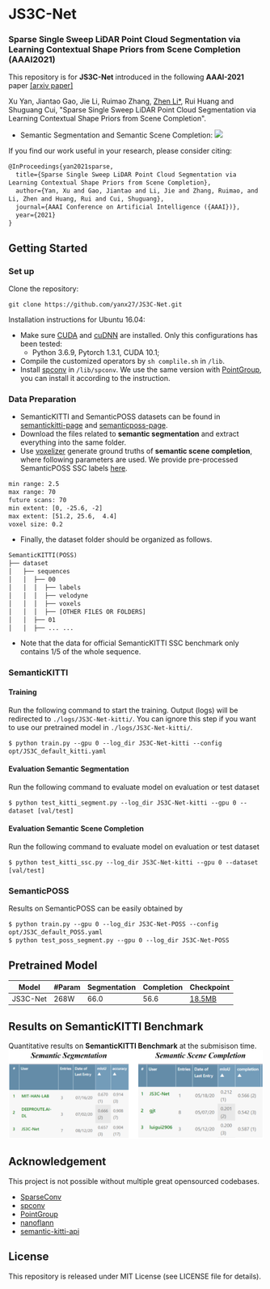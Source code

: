 # JS3C-Net
### Sparse Single Sweep LiDAR Point Cloud Segmentation via Learning Contextual Shape Priors from Scene Completion (AAAI2021)
 
This repository is for **JS3C-Net** introduced in the following **AAAI-2021** paper [[arxiv paper]](https://arxiv.org/abs/2012.03762)

Xu Yan, Jiantao Gao, Jie Li, Ruimao Zhang, [Zhen Li*](https://mypage.cuhk.edu.cn/academics/lizhen/), Rui Huang and Shuguang Cui, "Sparse Single Sweep LiDAR Point Cloud Segmentation via Learning Contextual Shape Priors from Scene Completion".

* Semantic Segmentation and Semantic Scene Completion:
![](figure/results.gif)

If you find our work useful in your research, please consider citing:
```
@InProceedings{yan2021sparse,
  title={Sparse Single Sweep LiDAR Point Cloud Segmentation via Learning Contextual Shape Priors from Scene Completion},
  author={Yan, Xu and Gao, Jiantao and Li, Jie and Zhang, Ruimao, and Li, Zhen and Huang, Rui and Cui, Shuguang},
  journal={AAAI Conference on Artificial Intelligence ({AAAI})},
  year={2021}
}
```

## Getting Started

### Set up
Clone the repository:
```
git clone https://github.com/yanx27/JS3C-Net.git
```

Installation instructions for Ubuntu 16.04:
     
* Make sure <a href="https://docs.nvidia.com/cuda/cuda-installation-guide-linux/index.html">CUDA</a>  and <a href="https://docs.nvidia.com/deeplearning/sdk/cudnn-install/index.html">cuDNN</a> are installed. Only this configurations has been tested: 
     - Python 3.6.9, Pytorch 1.3.1, CUDA 10.1;
* Compile the customized operators by `sh complile.sh` in `/lib`. 
* Install [spconv](https://github.com/traveller59/spconv)  in `/lib/spconv`. We use the same version with [PointGroup](https://github.com/Jia-Research-Lab/PointGroup), you can install it according to the instruction.

### Data Preparation
* SemanticKITTI and SemanticPOSS datasets can be found in [semantickitti-page](http://semantic-kitti.org/dataset.html#download) and [semanticposs-page](http://www.poss.pku.edu.cn/semanticposs.html). 
* Download the files related to **semantic segmentation** and extract everything into the same folder. 
* Use [voxelizer](https://github.com/jbehley/voxelizer) generate ground truths of **semantic scene completion**, where following parameters are used. We provide pre-processed SemanticPOSS SSC labels [here](https://drive.google.com/file/d/1O2Tg-r5egVPLNboRwd321sobJvgmFUvI/view?usp=sharing).
```angular2
min range: 2.5
max range: 70
future scans: 70
min extent: [0, -25.6, -2]
max extent: [51.2, 25.6,  4.4]
voxel size: 0.2
```

* Finally, the dataset folder should be organized as follows.
```angular2
SemanticKITTI(POSS)
├── dataset
│   ├── sequences
│   │  ├── 00
│   │  │  ├── labels
│   │  │  ├── velodyne
│   │  │  ├── voxels
│   │  │  ├── [OTHER FILES OR FOLDERS]
│   │  ├── 01
│   │  ├── ... ...

```
* Note that the data for official SemanticKITTI SSC benchmark only contains 1/5 of the whole sequence.

### SemanticKITTI
#### Training
Run the following command to start the training. Output (logs) will be redirected to `./logs/JS3C-Net-kitti/`.  You can ignore this step if you want to use our pretrained model in `./logs/JS3C-Net-kitti/`.
```angular2
$ python train.py --gpu 0 --log_dir JS3C-Net-kitti --config opt/JS3C_default_kitti.yaml
```
#### Evaluation Semantic Segmentation
Run the following command to evaluate model on evaluation or test dataset
```
$ python test_kitti_segment.py --log_dir JS3C-Net-kitti --gpu 0 --dataset [val/test]
```

#### Evaluation Semantic Scene Completion
Run the following command to evaluate model on evaluation or test dataset
```
$ python test_kitti_ssc.py --log_dir JS3C-Net-kitti --gpu 0 --dataset [val/test]
```

### SemanticPOSS
Results on SemanticPOSS can be easily obtained by
```angular2
$ python train.py --gpu 0 --log_dir JS3C-Net-POSS --config opt/JS3C_default_POSS.yaml
$ python test_poss_segment.py --gpu 0 --log_dir JS3C-Net-POSS
```

## Pretrained Model
| Model | #Param | Segmentation | Completion | Checkpoint |
|--|--|--|--|--|
|JS3C-Net| 268W | 66.0 | 56.6 | [18.5MB](log/JS3C-Net-kitti) |

## Results on SemanticKITTI Benchmark
Quantitative results on **SemanticKITTI Benchmark** at the submisison time.
![](figure/benchmark.png)

## Acknowledgement
This project is not possible without multiple great opensourced codebases. 
* [SparseConv](https://github.com/facebookresearch/SparseConvNet)
* [spconv](https://github.com/traveller59/spconv)
* [PointGroup](https://github.com/Jia-Research-Lab/PointGroup)
* [nanoflann](https://github.com/jlblancoc/nanoflann)
* [semantic-kitti-api](https://github.com/PRBonn/semantic-kitti-api)
## License
This repository is released under MIT License (see LICENSE file for details).
